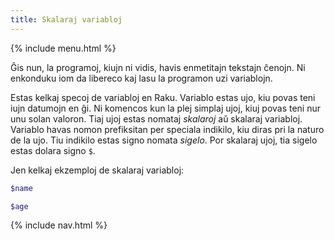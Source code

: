 ```yaml
---
title: Skalaraj variabloj
---
```


{% include menu.html %}

Ĝis nun, la programoj, kiujn ni vidis, havis enmetitajn tekstajn ĉenojn. Ni enkonduku iom da libereco kaj lasu la programon uzi variablojn.

Estas kelkaj specoj de variabloj en Raku. Variablo estas ujo, kiu povas teni iujn datumojn en ĝi. Ni komencos kun la plej simplaj ujoj, kiuj povas teni nur unu solan valoron. Tiaj ujoj estas nomataj _skalaroj_ aŭ skalaraj variabloj. Variablo havas nomon prefiksitan per speciala indikilo, kiu diras pri la naturo de la ujo. Tiu indikilo estas signo nomata _sigelo_. Por skalaraj ujoj, tia sigelo estas dolara signo `$`.

Jen kelkaj ekzemploj de skalaraj variabloj:

```raku
$name

$age
```

{% include nav.html %}